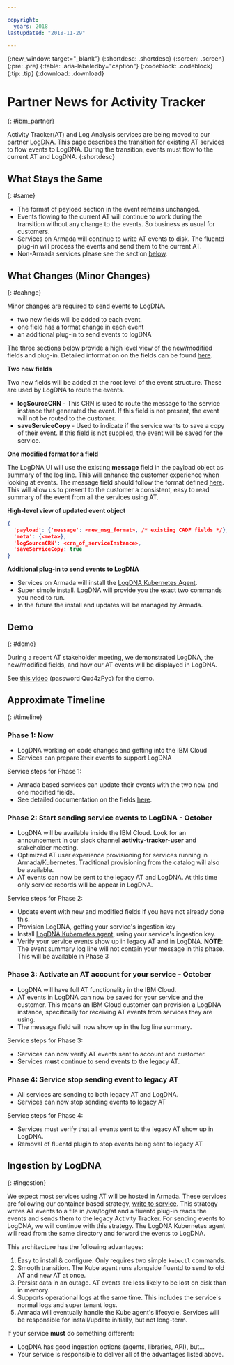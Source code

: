 ```yaml
---

copyright:
  years: 2018
lastupdated: "2018-11-29"

---
```


{:new_window: target="_blank"}
{:shortdesc: .shortdesc}
{:screen: .screen}
{:pre: .pre}
{:table: .aria-labeledby="caption"}
{:codeblock: .codeblock}
{:tip: .tip}
{:download: .download}


# Partner News for Activity Tracker
{: #ibm_partner}

Activity Tracker(AT) and Log Analysis services are being moved to our partner [LogDNA](https://docs.logdna.com/docs). This page describes the transition for existing AT services to flow events to LogDNA. During the transition, events must flow to the current AT and LogDNA.
{:shortdesc}


## What Stays the Same
{: #same}


* The format of payload section in the event remains unchanged.
* Events flowing to the current AT will continue to work during the transition without any change to the events. So business as usual for customers.
* Services on Armada will continue to write AT events to disk. The fluentd plug-in will process the events and send them to the current AT.
* Non-Armada services please see the section [below](#otherapproach).


## What Changes (Minor Changes)
{: #cahnge}

Minor changes are required to send events to LogDNA. 

* two new fields will be added to each event. 
* one field has a format change in each event
* an additional plug-in to send events to logDNA

The three sections below provide a high level view of the new/modified fields and plug-in. Detailed information on the fields can be found [here](../../getting-start/event/#event-fields-for-new-architecture).

**Two new fields**

Two new fields will be added at the root level of the event structure. These are used by LogDNA to route the events. 

* **logSourceCRN** - This CRN is used to route the message to the service instance that generated the event. If this field is not present, the event will not be routed to the customer.
* **saveServiceCopy** - Used to indicate if the service wants to save a copy of their event. If this field is not supplied, the event will be saved for the service. 

**One modified format for a field**

The LogDNA UI will use the existing **message** field in the payload object as summary of the log line. This will enhance the customer experience when looking at events. The message field should follow the format defined [here](../../getting-start/event/#event-fields-for-new-architecture). This will allow us to present to the customer a consistent, easy to read summary of the event from all the services using AT.

**High-level view of updated event object**

```JSON 
{
  'payload': {'message': <new_msg_format>, /* existing CADF fields */},
  'meta': {<meta>},
  'logSourceCRN': <crn_of_serviceInstance>, 
  'saveServiceCopy: true
}
```

**Additional plug-in to send events to LogDNA**

* Services on Armada will install the [LogDNA Kubernetes Agent](https://docs.logdna.com/docs/kubernetes).
* Super simple install. LogDNA will provide you the exact two commands you need to run.
* In the future the install and updates will be managed by Armada.


## Demo
{: #demo}

During a recent AT stakeholder meeting, we demonstrated LogDNA, the new/modified fields, and how our AT events  will be displayed in LogDNA.

See [this video](https://ibm.webex.com/ibm/lsr.php?RCID=4f9bf0967f2d4fb08debeaf118c57bc0) (password Qud4zPyc) for the demo.


## Approximate Timeline
{: #timeline}

### Phase 1: Now
* LogDNA working on code changes and getting into the IBM Cloud
* Services can prepare their events to support LogDNA

Service steps for Phase 1:

* Armada based services can update their events with the two new and one modified fields.
* See detailed documentation on the fields [here](../../getting-start/event/#event-fields-for-new-architecture).

### Phase 2: Start sending service events to LogDNA - October
* LogDNA will be available inside the IBM Cloud. Look for an announcement in our slack channel **activity-tracker-user** and stakeholder meeting.
* Optimized AT user experience provisioning for services running in Armada/Kubernetes. Traditional provisioning from the catalog will also be available.
* AT events can now be sent to the legacy AT and LogDNA. At this time only service records will be appear in LogDNA.

Service steps for Phase 2:

* Update event with new and modified fields if you have not already done this.
* Provision LogDNA, getting your service's ingestion key
* Install [LogDNA Kubernetes agent](https://docs.logdna.com/docs/kubernetes), using your service's ingestion key.
* Verify your service events show up in legacy AT and in LogDNA. **NOTE**: The event summary log line will not contain your message in this phase. This will be available in Phase 3


### Phase 3: Activate an AT account for your service - October
* LogDNA will have full AT functionality in the IBM Cloud.
* AT events in LogDNA can now be saved for your service and the customer. This means an IBM Cloud customer can provision a LogDNA instance, specifically for receiving AT events from services they are using.
* The message field will now show up in the log line summary.

Service steps for Phase 3:

* Services can now verify AT events sent to account and customer. 
* Services **must** continue to send events to the legacy AT. 

### Phase 4: Service stop sending event to legacy AT
* All services are sending to both legacy AT and LogDNA.
* Services can now stop sending events to legacy AT

Service steps for Phase 4:

* Services must verify that all events sent to the legacy AT show up in LogDNA.
* Removal of fluentd plugin to stop events being sent to legacy AT



## Ingestion by LogDNA
{: #ingestion}

We expect most services using AT will be hosted in Armada. These services are following our container based strategy, [write to service](https://pages.github.ibm.com/activity-tracker/getting-start/kube/). This strategy writes AT events to a file in /var/log/at and a fluentd plug-in reads the events and sends them to the legacy Activity Tracker. For sending events to LogDNA, we will continue with this strategy. The LogDNA Kubernetes agent will read from the same directory and forward the events to LogDNA. 

This architecture has the following advantages:

1. Easy to install & configure. Only requires two simple `kubectl` commands.
1. Smooth transition. The Kube agent runs alongside fluentd to send to old AT and new AT at once.
1. Persist data in an outage. AT events are less likely to be lost on disk than in memory.
1. Supports operational logs at the same time. This includes the service's normal logs and super tenant logs.
1. Armada will eventually handle the Kube agent's lifecycle. Services will be responsible for install/update initially, but not long-term.

<a name="otherapproach"></a>
If your service **must** do something different:

* LogDNA has good ingestion options (agents, libraries, API), but...
* Your service is responsible to deliver all of the advantages listed above. 
